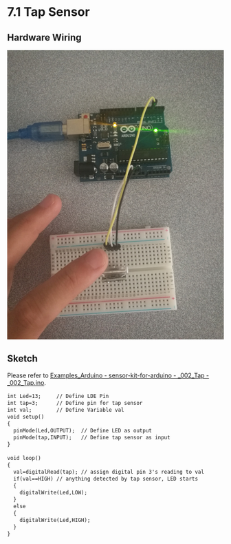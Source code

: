 # 7.1 Tap Sensor

## Hardware Wiring
![Image](../../Examples/sensor-kit-for-arduino/002_Tap.jpg)

## Sketch
Please refer to [Examples_Arduino - sensor-kit-for-arduino - _002_Tap - _002_Tap.ino](https://github.com/LongerVisionRobot/Examples_Arduino/blob/master/sensor-kit-for-arduino/_002_Tap/_02_Tap.ino).
```
int Led=13;     // Define LDE Pin
int tap=3;      // Define pin for tap sensor
int val;        // Define Variable val
void setup()
{
  pinMode(Led,OUTPUT);  // Define LED as output
  pinMode(tap,INPUT);   // Define tap sensor as input
}

void loop()
{
  val=digitalRead(tap); // assign digital pin 3's reading to val
  if(val==HIGH) // anything detected by tap sensor, LED starts
  {
    digitalWrite(Led,LOW);
  }
  else
  {
    digitalWrite(Led,HIGH);
  }
}
```